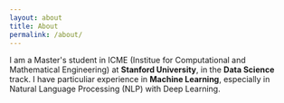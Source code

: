 ```yaml
---
layout: about
title: About
permalink: /about/
---
```


I am a Master's student in ICME (Institue for Computational and Mathematical Engineering) at <b>Stanford University</b>, in the <b>Data Science</b> track. I have particuliar experience in <b>Machine Learning</b>, especially in Natural Language Processing (NLP) with Deep Learning.

